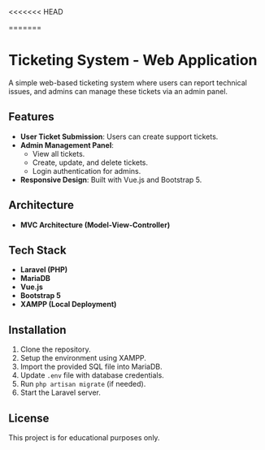 <<<<<<< HEAD

=======
# Ticketing System - Web Application

A simple web-based ticketing system where users can report technical issues, and admins can manage these tickets via an admin panel.

## Features
- **User Ticket Submission**: Users can create support tickets.
- **Admin Management Panel**: 
  - View all tickets.
  - Create, update, and delete tickets.
  - Login authentication for admins.
- **Responsive Design**: Built with Vue.js and Bootstrap 5.

## Architecture
- **MVC Architecture (Model-View-Controller)**

## Tech Stack
- **Laravel (PHP)**
- **MariaDB**
- **Vue.js**
- **Bootstrap 5**
- **XAMPP (Local Deployment)**



## Installation
1. Clone the repository.
2. Setup the environment using XAMPP.
3. Import the provided SQL file into MariaDB.
4. Update `.env` file with database credentials.
5. Run `php artisan migrate` (if needed).
6. Start the Laravel server.

## License
This project is for educational purposes only.
